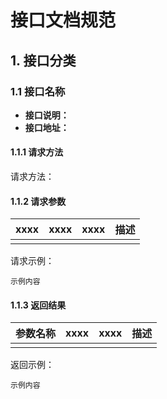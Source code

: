 ﻿---
layout: post
---

# 接口文档规范

## 1. 接口分类
### 1.1 接口名称
- **接口说明：**
- **接口地址：**

#### 1.1.1 请求方法
请求方法：

#### 1.1.2 请求参数
| xxxx | xxxx | xxxx | 描述 |
| ---- | ---- | ---- | ---- |
|      |      |      |      |

请求示例：
```
示例内容
```

#### 1.1.3 返回结果
| 参数名称 | xxxx | xxxx | 描述 |
| -------- | ---- | ---- | ---- |
|          |      |      |      |

返回示例：
```
示例内容
```

